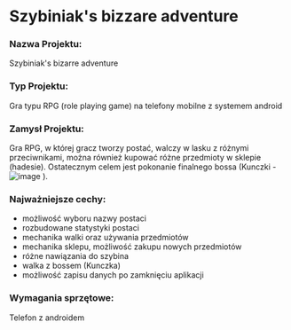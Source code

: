 # Szybiniak's bizzare adventure

### Nazwa Projektu: 

Szybiniak's bizarre adventure

### Typ Projektu: 

Gra typu RPG (role playing game) na telefony mobilne z systemem android

### Zamysł Projektu: 

Gra RPG, w której gracz tworzy postać, walczy w lasku z różnymi przeciwnikami, można również kupować różne przedmioty w sklepie (hadesie). Ostatecznym celem jest pokonanie finalnego bossa (Kunczki - ![image](https://github.com/JKGplay/rypygy/assets/74616786/634372b3-4f79-4239-bb6f-56c936c340f7)
).

### Najważniejsze cechy:

- możliwość wyboru nazwy postaci
- rozbudowane statystyki postaci
- mechanika walki oraz używania przedmiotów
- mechanika sklepu, możliwość zakupu nowych przedmiotów
- różne nawiązania do szybina
- walka z bossem (Kunczka)
- możliwość zapisu danych po zamknięciu aplikacji

### Wymagania sprzętowe:

Telefon z androidem
